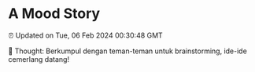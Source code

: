 # A Mood Story

⏰ Updated on Tue, 06 Feb 2024 00:30:48 GMT

💭 Thought: Berkumpul dengan teman-teman untuk brainstorming, ide-ide cemerlang datang!

